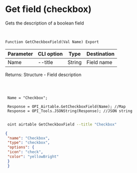 ﻿---
sidebar_position: 6
---

# Get field (checkbox)
 Gets the description of a boolean field


<br/>


`Function GetCheckboxField(Val Name) Export`

 | Parameter | CLI option | Type | Destination |
 |-|-|-|-|
 | Name | --title | String | Field name |

 
 Returns: Structure - Field description

<br/>




```bsl title="Code example"
 
 Name = "Checkbox";
 
 Response = OPI_Airtable.GetCheckboxField(Name); //Map
 Response = OPI_Tools.JSONString(Response); //JSON string
```
	


```sh title="CLI command example"
 
 oint airtable GetCheckboxField --title "Checkbox"

```

```json title="Result"
{
 "name": "Checkbox",
 "type": "checkbox",
 "options": {
 "icon": "check",
 "color": "yellowBright"
 }
 }
```
